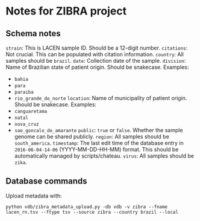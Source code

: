 # Notes for ZIBRA project

## Schema notes

`strain`: This is LACEN sample ID. Should be a 12-digit number.
`citations`: Not crucial. This can be populated with citation information.
`country`: All samples should be `brazil`.
`date`: Collection date of the sample.
`division`: Name of Brazilian state of patient origin. Should be snakecase. Examples:
 * `bahia`
 * `para`
 * `paraiba`
 * `rio_grande_do_norte`
`location`: Name of municipality of patient origin. Should be snakecase. Examples:
 * `canguaretama`
 * `natal` 
 * `nova_cruz`
 * `sao_goncalo_do_amarante`
`public`: `true` or `false`. Whether the sample genome can be shared publicly.
`region`: All samples should be `south_america`.
`timestamp`: The last edit time of the database entry in `2016-06-04-14-06` (YYYY-MM-DD-HH-MM) format. This should be automatically managed by scripts/chateau.
`virus`: All samples should be `zika`.

## Database commands

Upload metadata with:

```
python vdb/zibra_metadata_upload.py -db vdb -v zibra --fname lacen_rn.tsv --ftype tsv --source zibra --country brazil --local
```
